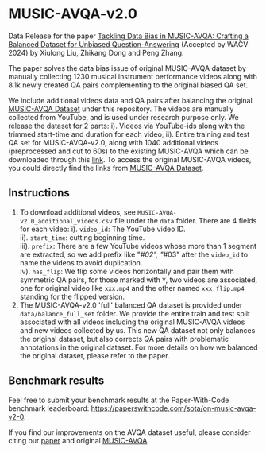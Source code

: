 # MUSIC-AVQA-v2.0
Data Release for the paper [Tackling Data Bias in MUSIC-AVQA: Crafting a Balanced Dataset for Unbiased Question-Answering](https://arxiv.org/abs/2310.06238) (Accepted by WACV 2024) by Xiulong Liu, Zhikang Dong and Peng Zhang.

The paper solves the data bias issue of original MUSIC-AVQA dataset by manually collecting 1230 musical instrument performance videos along with 8.1k newly created QA pairs complementing to the original biased QA set.

We include additional videos data and QA pairs after balancing the original [MUSIC-AVQA Dataset](https://gewu-lab.github.io/MUSIC-AVQA/) under this repository. The videos are manually collected from YouTube, and is used under research purpose only. We release the dataset for 2 parts: i). Videos via YouTube-ids along with the trimmed start-time and duration for each video, ii). Entire training and test QA set for MUSIC-AVQA-v2.0, along with 1040 additional videos (preprocessed and cut to 60s) to the existing MUSIC-AVQA which can be downloaded through this [link](https://www.dropbox.com/s/ejb36sh6gzqwdhn/collect_new_set.rar?st=8o3m8ds9&dl=0). To access the original MUSIC-AVQA videos, you could directly find the links from [MUSIC-AVQA Dataset](https://gewu-lab.github.io/MUSIC-AVQA/).

## Instructions
1. To download additional videos, see ``MUSIC-AVQA-v2.0_additional_videos.csv`` file under the ``data`` folder. There are 4 fields for each video:
i). `video_id`: The YouTube video ID. <br>
ii). `start_time`: cutting beginning time. <br>
iii). `prefix`: There are a few YouTube videos whose more than 1 segment are extracted, so we add prefix like "_#02", "_#03" after the `video_id` to name the videos to avoid duplication. <br>
iv). `has_flip`: We flip some videos horizontally and pair them with symmetric QA pairs, for those marked with `Y`, two videos are associated, one for original video like ``xxx.mp4`` and the other named ``xxx_flip.mp4`` standing for the flipped version. <br>
2. The MUSIC-AVQA-v2.0 'full' balanced QA dataset is provided under `data/balance_full_set` folder. We provide the entire train and test split associated with all videos including the original MUSIC-AVQA videos and new videos collected by us. This new QA dataset not only balances the original dataset, but also corrects QA pairs with problematic annotations in the original dataset. For more details on how we balanced the original dataset, please refer to the paper.

## Benchmark results
Feel free to submit your benchmark results at the Paper-With-Code benchmark leaderboard: https://paperswithcode.com/sota/on-music-avqa-v2-0.

If you find our improvements on the AVQA dataset useful, please consider citing our [paper](https://arxiv.org/abs/2310.06238) and original [MUSIC-AVQA](https://openaccess.thecvf.com/content/CVPR2022/papers/Li_Learning_To_Answer_Questions_in_Dynamic_Audio-Visual_Scenarios_CVPR_2022_paper.pdf).
